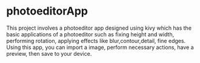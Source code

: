 # photoeditorApp
 This project involves a photoeditor app designed using kivy which has the basic applications of a photoeditor such as fixing height and width, performing rotation, applying effects like blur,contour,detail, fine edges. Using this app, you can import a image, perform necessary actions, have a preview, then save to your device.
